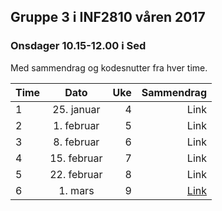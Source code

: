 ## Gruppe 3 i INF2810 våren 2017

### Onsdager 10.15-12.00 i Sed

Med sammendrag og kodesnutter fra hver time.

| Time      | Dato          | Uke   | Sammendrag  |
| --------- |:-------------:|------:|------------:|
| 1         | 25. januar    | 4     | Link
| 2         | 1. februar    | 5     | Link
| 3         | 8. februar    | 6     | Link
| 4         | 15. februar   | 7     | Link
| 5         | 22. februar   | 8     | Link
| 6         | 1. mars       | 9     | [Link](06/README.md)
